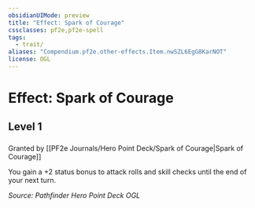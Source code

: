 ```yaml
---
obsidianUIMode: preview
title: "Effect: Spark of Courage"
cssclasses: pf2e,pf2e-spell
tags:
  - trait/
aliases: "Compendium.pf2e.other-effects.Item.nwSZL6EgG8KarNOT"
license: OGL
---
```

# Effect: Spark of Courage
## Level 1
### 






Granted by [[PF2e Journals/Hero Point Deck/Spark of Courage|Spark of Courage]]

You gain a +2 status bonus to attack rolls and skill checks until the end of your next turn.

*Source: Pathfinder Hero Point Deck*
*OGL*